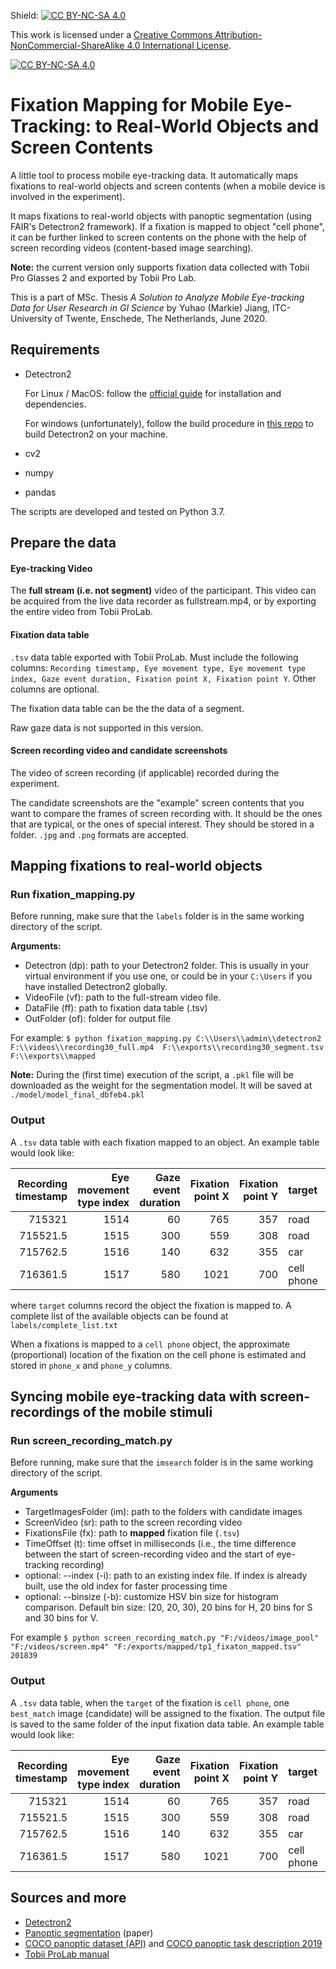 Shield: [![CC BY-NC-SA 4.0][cc-by-nc-sa-shield]][cc-by-nc-sa]

This work is licensed under a
[Creative Commons Attribution-NonCommercial-ShareAlike 4.0 International License][cc-by-nc-sa].

[![CC BY-NC-SA 4.0][cc-by-nc-sa-image]][cc-by-nc-sa]

[cc-by-nc-sa]: http://creativecommons.org/licenses/by-nc-sa/4.0/
[cc-by-nc-sa-image]: https://licensebuttons.net/l/by-nc-sa/4.0/88x31.png
[cc-by-nc-sa-shield]: https://img.shields.io/badge/License-CC%20BY--NC--SA%204.0-lightgrey.svg


# Fixation Mapping for Mobile Eye-Tracking: to Real-World Objects and Screen Contents

A little tool to process mobile eye-tracking data. It automatically maps fixations to real-world objects and screen contents (when a mobile device is involved in the experiment).

It maps fixations to real-world objects with panoptic segmentation (using FAIR's Detectron2 framework). If a fixation is mapped to object "cell phone", it can be further linked to screen contents on the phone with the help of screen recording videos (content-based image searching). 

**Note:** the current version only supports fixation data collected with Tobii Pro Glasses 2 and exported by Tobii Pro Lab. 

This is a part of MSc. Thesis *A Solution to Analyze Mobile Eye-tracking Data for User Research in GI Science* by Yuhao (Markie) Jiang, ITC-University of Twente, Enschede, The Netherlands, June 2020. 


## Requirements

- Detectron2

  For Linux / MacOS: follow the [official guide](https://github.com/facebookresearch/detectron2/blob/master/INSTALL.md) for installation and dependencies. 

  For windows (unfortunately), follow the build procedure in [this repo](https://github.com/conansherry/detectron2) to build Detectron2 on your machine. 

- cv2

- numpy

- pandas

The scripts are developed and tested on Python 3.7.

## Prepare the data

#### Eye-tracking Video

The **full stream (i.e. not segment)** video of the participant. This video can be acquired from the live data recorder as fullstream.mp4, or by exporting the entire video from Tobii ProLab. 

#### Fixation data table

`.tsv` data table exported with Tobii ProLab. Must include the following columns: `Recording timestamp, Eye movement type, Eye movement type index, Gaze event duration, Fixation point X, Fixation point Y`.  Other columns are optional. 

The fixation data table can be the the data of a segment. 

Raw gaze data is not supported in this version. 

#### Screen recording video and candidate screenshots

The video of screen recording (if applicable) recorded during the experiment. 

The candidate screenshots are the "example" screen contents that you want to compare the frames of screen recording with. It should be the ones that are typical, or the ones of special interest. They should be stored in a folder. `.jpg` and `.png` formats are accepted. 

## Mapping fixations to real-world objects

### Run fixation_mapping.py

Before running, make sure that the `labels` folder is in the same working directory of the script.

**Arguments:**

- Detectron (dp): path to your Detectron2 folder. This is usually in your virtual environment if you use one, or could be in your `C:\Users` if you have installed Detectron2 globally.
- VideoFile (vf): path to the full-stream video file.
- DataFile (ff): path to fixation data table (.tsv)
- OutFolder (of): folder for output file

For example: `$ python fixation_mapping.py C:\\Users\\admin\\detectron2 F:\\videos\\recording30_full.mp4  F:\\exports\\recording30_segment.tsv F:\\exports\\mapped `   

**Note:** During the (first time) execution of the script, a `.pkl` file will be downloaded as the weight for the segmentation model. It will be saved at `./model/model_final_dbfeb4.pkl` 

### Output

A `.tsv` data table with each fixation mapped to an object. An example table would look like: 

| Recording timestamp | Eye movement type index | Gaze  event duration | Fixation point X | Fixation point Y | target     | phone_x | phone_y |
| ------------------: | ----------------------: | -------------------: | ---------------: | ---------------: | :--------- | ------: | ------: |
|              715321 |                    1514 |                   60 |              765 |              357 | road       |         |         |
|            715521.5 |                    1515 |                  300 |              559 |              308 | road       |         |         |
|            715762.5 |                    1516 |                  140 |              632 |              355 | car        |         |         |
|            716361.5 |                    1517 |                  580 |             1021 |              700 | cell phone |    0.76 |    0.33 |

where `target` columns record the object the fixation is mapped to. A complete list of the available objects can be found at `labels/complete_list.txt`  

When a fixations is mapped to a `cell phone` object, the approximate (proportional) location of the fixation on the cell phone is estimated and stored in `phone_x` and `phone_y` columns. 

## Syncing mobile eye-tracking data with screen-recordings of the mobile stimuli 

### Run screen_recording_match.py

Before running, make sure that the `imsearch` folder is in the same working directory of the script.

**Arguments**

- TargetImagesFolder (im): path to the folders with candidate images
- ScreenVideo (sr): path to the screen recording video
- FixationsFile (fx): path to **mapped** fixation file (`.tsv`)
- TimeOffset (t): time offset in milliseconds (i.e., the time difference between the start of screen-recording video and the start of eye-tracking recording)
- optional: --index (-i): path to an existing index file. If index is already built, use the old index for faster processing time
- optional: --binsize (-b): customize HSV bin size for histogram comparison. Default bin size: (20, 20, 30),  20 bins for H, 20 bins for S and 30 bins for V. 

For example `$ python screen_recording_match.py "F:/videos/image_pool" "F:/videos/screen.mp4" "F:/exports/mapped/tp1_fixaton_mapped.tsv" 201839 ` 

### Output

A `.tsv` data table, when the `target` of the fixation is `cell phone`, one `best_match` image (candidate) will be assigned to the fixation. The output file is saved to the same folder of the input fixation data table. An example table would look like: 

| Recording timestamp | Eye movement type index | Gaze  event duration | Fixation point X | Fixation point Y | target     | phone_x | phone_y | best_match    |
| ------------------: | ----------------------: | -------------------: | ---------------: | ---------------: | :--------- | ------: | ------: | ------------- |
|              715321 |                    1514 |                   60 |              765 |              357 | road       |         |         |               |
|            715521.5 |                    1515 |                  300 |              559 |              308 | road       |         |         |               |
|            715762.5 |                    1516 |                  140 |              632 |              355 | car        |         |         |               |
|            716361.5 |                    1517 |                  580 |             1021 |              700 | cell phone |    0.76 |    0.33 | info_park.jpg |

## Sources and more

- [Detectron2](https://github.com/facebookresearch/detectron2)
- [Panoptic segmentation](https://arxiv.org/abs/1801.00868) (paper)
- [COCO panoptic dataset (API)](https://github.com/cocodataset/panopticapi) and [COCO panoptic task description 2019](http://cocodataset.org/#panoptic-2019)
- [Tobii ProLab manual](https://www.tobiipro.com/siteassets/tobii-pro/user-manuals/Tobii-Pro-Lab-User-Manual/?v=1.138)
